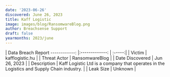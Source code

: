 ```yaml
---
date: '2023-06-26'
discovered: June 26, 2023
title: Kaff Logistic
image: images/blog/RansomwareBlog.png
author: Breachsense Support
draft: false
yearmonths: 2023/june
---
```



| Data Breach Report
------------:     |:-------------:    | :-----:|
| Victim      | kafflogistic.hu      | 
| Threat Actor      | RansomwareBlog      | 
| Date Discovered      | Jun 26, 2023      | 
| Description      | Kaff Logistic Ltd is a company that operates in the Logistics and Supply Chain industry.      | 
| Leak Size      | Unknown      | 


